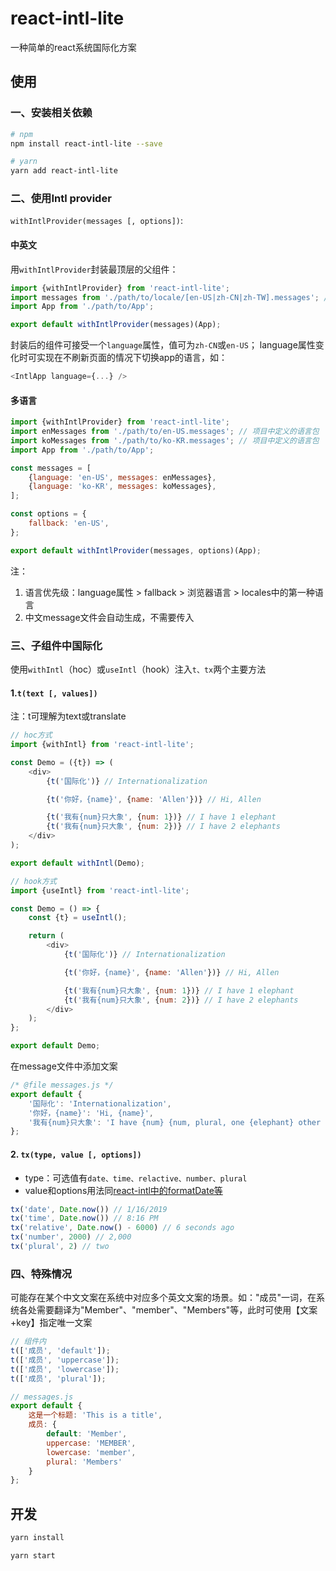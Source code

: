 # react-intl-lite
一种简单的react系统国际化方案

## 使用

### 一、安装相关依赖
```bash
# npm
npm install react-intl-lite --save

# yarn
yarn add react-intl-lite
```

### 二、使用Intl provider

`withIntlProvider(messages [, options])`:

#### 中英文
用`withIntlProvider`封装最顶层的父组件：
```js
import {withIntlProvider} from 'react-intl-lite';
import messages from './path/to/locale/[en-US|zh-CN|zh-TW].messages'; // 项目中定义的语言包
import App from './path/to/App';

export default withIntlProvider(messages)(App);
```
封装后的组件可接受一个`language`属性，值可为`zh-CN`或`en-US`；
language属性变化时可实现在不刷新页面的情况下切换app的语言，如：
```js
<IntlApp language={...} />
```

#### 多语言
```js
import {withIntlProvider} from 'react-intl-lite';
import enMessages from './path/to/en-US.messages'; // 项目中定义的语言包
import koMessages from './path/to/ko-KR.messages'; // 项目中定义的语言包
import App from './path/to/App';

const messages = [
	{language: 'en-US', messages: enMessages},
	{language: 'ko-KR', messages: koMessages},
];

const options = {
    fallback: 'en-US',
};

export default withIntlProvider(messages, options)(App);
```

注：
1. 语言优先级：language属性 > fallback > 浏览器语言 > locales中的第一种语言
2. 中文message文件会自动生成，不需要传入

### 三、子组件中国际化
使用`withIntl`（hoc）或`useIntl`（hook）注入`t、tx`两个主要方法

#### 1.`t(text [, values])`
注：t可理解为text或translate
```js
// hoc方式
import {withIntl} from 'react-intl-lite';

const Demo = ({t}) => (
	<div>
		{t('国际化')} // Internationalization

		{t('你好，{name}', {name: 'Allen'})} // Hi, Allen

		{t('我有{num}只大象', {num: 1})} // I have 1 elephant
		{t('我有{num}只大象', {num: 2})} // I have 2 elephants
	</div>
);

export default withIntl(Demo);

// hook方式
import {useIntl} from 'react-intl-lite';

const Demo = () => {
    const {t} = useIntl();

    return (
        <div>
    		{t('国际化')} // Internationalization

    		{t('你好，{name}', {name: 'Allen'})} // Hi, Allen

    		{t('我有{num}只大象', {num: 1})} // I have 1 elephant
    		{t('我有{num}只大象', {num: 2})} // I have 2 elephants
    	</div>
    );
};

export default Demo;
```

在message文件中添加文案
```js
/* @file messages.js */
export default {
	'国际化': 'Internationalization',
	'你好，{name}': 'Hi, {name}',
	'我有{num}只大象': 'I have {num} {num, plural, one {elephant} other {elephants}}'
};
```

#### 2. `tx(type, value [, options])`

 - type：可选值有`date、time、relactive、number、plural`
 - value和options用法同[react-intl中的formatDate等](https://github.com/yahoo/react-intl/wiki/API#formatdate)

```js
tx('date', Date.now()) // 1/16/2019
tx('time', Date.now()) // 8:16 PM
tx('relative', Date.now() - 6000) // 6 seconds ago
tx('number', 2000) // 2,000
tx('plural', 2) // two
```

### 四、特殊情况
可能存在某个中文文案在系统中对应多个英文文案的场景。如："成员"一词，在系统各处需要翻译为"Member"、"member"、"Members"等，此时可使用【文案+key】指定唯一文案

```js
// 组件内
t(['成员', 'default']);
t(['成员', 'uppercase']);
t(['成员', 'lowercase']);
t(['成员', 'plural']);

// messages.js
export default {
	这是一个标题: 'This is a title',
	成员: {
		default: 'Member',
		uppercase: 'MEMBER',
		lowercase: 'member',
		plural: 'Members'
	}
};
```

## 开发
```bash
yarn install

yarn start
```